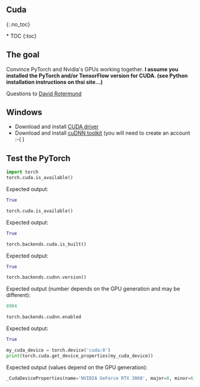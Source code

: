 ## Cuda
{:.no_toc}

<nav markdown="1" class="toc-class">
* TOC
{:toc}
</nav>

## The goal

Convince PyTorch and Nvidia's GPUs working together. **I assume you installed the PyTorch and/or TensorFlow version for CUDA. (see Python installation instructions on thsi site...)**

Questions to [David Rotermund](mailto:davrot@uni-bremen.de)

## Windows

* Download and install [CUDA driver](https://developer.nvidia.com/cuda-downloads)
* Download and install [cuDNN toolkit](https://developer.nvidia.com/rdp/cudnn-download) (you will need to create an account :-( )

## Test the PyTorch

```python
import torch
torch.cuda.is_available()
```

Expected output:

```python
True
```

```python
torch.cuda.is_available()
```

Expected output:

```python
True
```

```python
torch.backends.cuda.is_built()
```

Expected output:

```python
True
```

```python
torch.backends.cudnn.version()
```

Expected output (number depends on the GPU generation and may be different):

```python
8904
```

```python
torch.backends.cudnn.enabled
```

Expected output:

```python
True
```

```python
my_cuda_device = torch.device('cuda:0')
print(torch.cuda.get_device_properties(my_cuda_device))
```

Expected output (values depend on the GPU generation):

```python
_CudaDeviceProperties(name='NVIDIA GeForce RTX 3060', major=8, minor=6, total_memory=12011MB, multi_processor_count=28)
```
